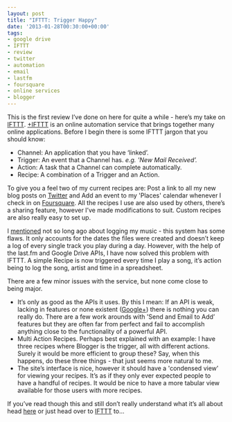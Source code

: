 ```yaml
---
layout: post
title: "IFTTT: Trigger Happy"
date: '2013-01-28T00:30:00+00:00'
tags:
- google drive
- IFTTT
- review
- twitter
- automation
- email
- lastfm
- foursquare
- online services
- blogger
---
```

This is the first review I’ve done on here for quite a while - here’s my take on [IFTTT](https://ifttt.com/). [+IFTTT](http://plus.google.com/109525093279809082285) is an online automation service that brings together many online applications. Before I begin there is some IFTTT jargon that you should know:

  * Channel: An application that you have ‘linked’.
  * Trigger: An event that a Channel has. _e.g. 'New Mail Received’._
  * Action: A task that a Channel can complete automatically.
  * Recipe: A combination of a Trigger and an Action.

To give you a feel two of my current recipes are: Post a link to all my new blog posts on [Twitter](https://twitter.com/charlieegan3/status/293880685662437378) and Add an event to my 'Places' calendar whenever I check in on [Foursquare](https://foursquare.com/charlieegan3). All the recipes I use are also used by others, there’s a sharing feature, however I’ve made modifications to suit. Custom recipes are also really easy to set up.

I [mentioned](/blog/2013/01/17/musical-menology.html) not so long ago about logging my music - this system has some flaws. It only accounts for the dates the files were created and doesn’t keep a log of every single track you play during a day. However, with the help of the last.fm and Google Drive APIs, I have now solved this problem with IFTTT. A simple Recipe is now triggered every time I play a song, it’s action being to log the song, artist and time in a spreadsheet.

There are a few minor issues with the service, but none come close to being major. 

  * It’s only as good as the APIs it uses. By this I mean: If an API is weak, lacking in features or none existent ([Google+](https://twitter.com/adamjwray/status/293896078686818304)) there is nothing you can really do. There are a few work arounds with 'Send and Email to Add’ features but they are often far from perfect and fail to accomplish anything close to the functionality of a powerful API.
  * Multi Action Recipes. Perhaps best explained with an example: I have three recipes where Blogger is the trigger, all with different actions. Surely it would be more efficient to group these? Say, when this happens, do these three things - that just seems more natural to me.
  * The site’s interface is nice, however it should have a 'condensed view’ for viewing your recipes. It’s as if they only ever expected people to have a handful of recipes. It would be nice to have a more tabular view available for those users with more recipes.

If you’ve read though this and still don’t really understand what it’s all about head [here](http://lifehacker.com/5842307/how-to-supercharge-all-your-favorite-webapps-with-ifttt) or just head over to [IFTTT](http://ifttt.com/) to…
